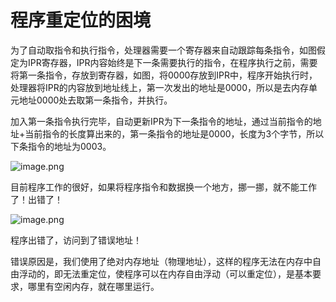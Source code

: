 # 程序重定位的困境



为了自动取指令和执行指令，处理器需要一个寄存器来自动跟踪每条指令，如图假定为IPR寄存器，IPR内容始终是下一条需要执行的指令，在程序执行之前，需要将第一条指令，存放到寄存器，如图，将0000存放到IPR中，程序开始执行时，处理器将IPR的内容放到地址线上，第一次发出的地址是0000，所以是去内存单元地址0000处去取第一条指令，并执行。

加入第一条指令执行完毕，自动更新IPR为下一条指令的地址，通过当前指令的地址+当前指令的长度算出来的，第一条指令的地址是0000，长度为3个字节，所以下条指令的地址为0003。



![image.png](https://cdn.nlark.com/yuque/0/2021/png/288075/1616491180469-3d0dfdd8-5584-4870-adca-864541abd892.png)

目前程序工作的很好，如果将程序指令和数据换一个地方，挪一挪，就不能工作了！出错了！



![image.png](https://cdn.nlark.com/yuque/0/2021/png/288075/1616491411830-bfec312e-dda0-48cd-bdd6-18742ae8df6a.png)

程序出错了，访问到了错误地址！



错误原因是，我们使用了绝对内存地址（物理地址），这样的程序无法在内存中自由浮动的，即无法重定位，使程序可以在内存自由浮动（可以重定位），是基本要求，哪里有空闲内存，就在哪里运行。
